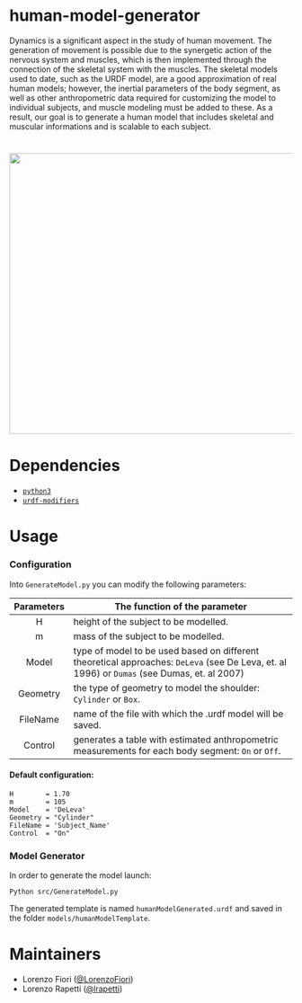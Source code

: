 # human-model-generator

Dynamics is a significant aspect in the study of human movement. The generation of movement is possible due to the synergetic action of the nervous system and muscles, which is then implemented through the connection of the skeletal system with the muscles. The skeletal models used to date, such as the URDF model, are a good approximation of real human models; however, the inertial parameters of the body segment, as well as other anthropometric data required for customizing the model to individual subjects, and muscle modeling must be added to these. As a result, our goal is to generate a human model that includes skeletal and muscular informations and is scalable to each subject.

#

<p align="center">
<img src= https://github.com/ami-iit/human-model-generator/assets/116801366/ffb6bbd9-632a-4201-b7ee-dcb99a23fda2 width ="600" height="500">
</p>

#

# Dependencies

- [`python3`](https://wiki.python.org/moin/BeginnersGuide)
- [`urdf-modifiers`](https://github.com/icub-tech-iit/urdf-modifiers)

# Usage

### Configuration ###

 Into `GenerateModel.py` you can modify the following parameters:
 
| Parameters | The function of the parameter                                                                                                               |  
|:----------:|---------------------------------------------------------------------------------------------------------------------------------------------|
| H          | height of the subject to be modelled.                                                                                                       |
| m          | mass of the subject to be modelled.                                                                                                         |
| Model      | type of model to be used based on different theoretical approaches: `DeLeva` (see De Leva, et. al 1996) or `Dumas` (see Dumas, et. al 2007) |      
| Geometry   | the type of geometry to model the shoulder: `Cylinder` or  `Box`.                                                                           | 
| FileName   | name of the file with which the .urdf model will be saved.                                                                                  |
| Control    | generates a table with estimated anthropometric measurements for each body segment: `On` or `Off`.                                          |


#### Default configuration: ####

```
H        = 1.70
m        = 105
Model    = 'DeLeva'
Geometry = "Cylinder"
FileName = 'Subject_Name'
Control  = "On"
```

### Model Generator ###

In order to generate the model launch:

`Python src/GenerateModel.py`

The generated template is named `humanModelGenerated.urdf` and saved in the folder `models/humanModelTemplate`.

# Maintainers

* Lorenzo Fiori ([@LorenzoFiori](https://github.com/LorenzoFiori))
* Lorenzo Rapetti ([@lrapetti](https://github.com/lrapetti))
